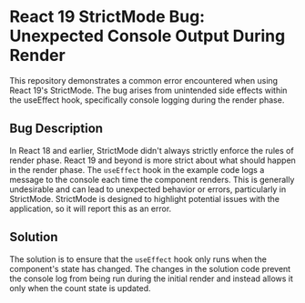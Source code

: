 # React 19 StrictMode Bug: Unexpected Console Output During Render

This repository demonstrates a common error encountered when using React 19's StrictMode.  The bug arises from unintended side effects within the useEffect hook, specifically console logging during the render phase.

## Bug Description

In React 18 and earlier, StrictMode didn't always strictly enforce the rules of render phase.  React 19 and beyond is more strict about what should happen in the render phase.  The `useEffect` hook in the example code logs a message to the console each time the component renders. This is generally undesirable and can lead to unexpected behavior or errors, particularly in StrictMode.  StrictMode is designed to highlight potential issues with the application, so it will report this as an error.

## Solution

The solution is to ensure that the `useEffect` hook only runs when the component's state has changed. The changes in the solution code prevent the console log from being run during the initial render and instead allows it only when the count state is updated.